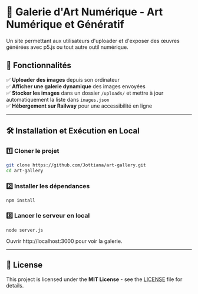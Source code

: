 # 🎨 Galerie d'Art Numérique - Art Numérique et Génératif

Un site permettant aux utilisateurs d'uploader et d'exposer des œuvres générées avec p5.js ou tout autre outil numérique.

## 🚀 Fonctionnalités

✅ **Uploader des images** depuis son ordinateur  
✅ **Afficher une galerie dynamique** des images envoyées  
✅ **Stocker les images** dans un dossier `/uploads/` et mettre à jour automatiquement la liste dans `images.json`  
✅ **Hébergement sur Railway** pour une accessibilité en ligne  

---

## 🛠️ Installation et Exécution en Local

### 1️⃣ Cloner le projet
```sh
git clone https://github.com/Jottiana/art-gallery.git
cd art-gallery
```

### 2️⃣ Installer les dépendances
`npm install`

### 3️⃣ Lancer le serveur en local
`node server.js`

Ouvrir http://localhost:3000 pour voir la galerie.

---

## 📜 License

This project is licensed under the **MIT License** - see the [LICENSE](LICENSE) file for details.